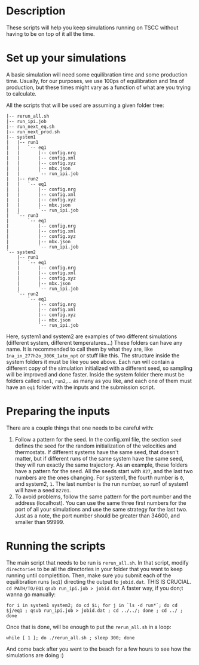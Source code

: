 # Description
These scripts will help you keep simulations running on TSCC without having to be on top of it all the time.

# Set up your simulations
A basic simulation will need some equilibration time and some production time. Usually, for our purposes, we use 100ps of equilibration and 1ns of production, but these times might vary as a function of what are you trying to calculate.

All the scripts that will be used are assuming a given folder tree:
```
|-- rerun_all.sh
|-- run_ipi.job
|-- run_next_eq.sh
|-- run_next_prod.sh
|-- system1
|   |-- run1
|   |   `-- eq1
|   |       |-- config.nrg
|   |       |-- config.xml
|   |       |-- config.xyz
|   |       |-- mbx.json
|   |       `-- run_ipi.job
|   |-- run2
|   |   `-- eq1
|   |       |-- config.nrg
|   |       |-- config.xml
|   |       |-- config.xyz
|   |       |-- mbx.json
|   |       `-- run_ipi.job
|   `-- run3
|       `-- eq1
|           |-- config.nrg
|           |-- config.xml
|           |-- config.xyz
|           |-- mbx.json
|           `-- run_ipi.job
`-- system2
    |-- run1
    |   `-- eq1
    |       |-- config.nrg
    |       |-- config.xml
    |       |-- config.xyz
    |       |-- mbx.json
    |       `-- run_ipi.job
    `-- run2
        `-- eq1
            |-- config.nrg
            |-- config.xml
            |-- config.xyz
            |-- mbx.json
            `-- run_ipi.job
```

Here, system1 and system2 are examples of two different simulations (different system, different temperatures...) These folders can have any name. It is recommended to call them by what they are, like `1na_in_277h2o_300K_1atm_npt` or stuff like this. 
The structure inside the system folders it must be like you see above. Each run will contain a different copy of the simulation initialized with a different seed, so sampling will be improved and done faster.
Inside the system folder there must be folders called `run1`, `run2`,... as many as you like, and each one of them must have an `eq1` folder with the inputs and the submission script. 

# Preparing the inputs
There are a couple things that one needs to be careful with:
1. Follow a pattern for the seed. In the config.xml file, the section `seed` defines the seed for the random initialization of the velocities and thermostats. If different systems have the same seed, that doesn't matter, but if different runs of the same system have the same seed, they will run exactly the same trajectory. As an example, these folders have a pattern for the seed. All the seeds start with `827`, and the last two numbers are the ones changing. For system1, the fourth number is `0`, and system2, `1`. The last number is the run number, so run1 of system1 will have a seed `82701`.
2. To avoid problems, follow the same pattern for the port number and the address (localhost). You can use the same three first numbers for the port of all your simulations and use the same strategy for the last two. Just as a note, the port number should be greater than 34600, and smaller than 99999. 

# Running the scripts
The main script that needs to be run is `rerun_all.sh`. In that script, modify `directories` to be all the directories in your folder that you want to keep running until completition. Then, make sure you submit each of the equilibration runs (`eq1`) directing the output to `jobid.dat`. THIS IS CRUCIAL.
`cd PATH/TO/EQ1`
`qsub run_ipi.job > jobid.dat`
A faster way, if you don;t wanna go manually:
```
for i in system1 system2; do cd $i; for j in `ls -d run*`; do cd $j/eq1 ; qsub run_ipi.job > jobid.dat ; cd ../../; done ; cd ../ ; done
```

Once that is done, will be enough to put the `rerun_all.sh` in a loop:
```
while [ 1 ]; do ./rerun_all.sh ; sleep 300; done
```
And come back after you went to the beach for a few hours to see how the simulations are doing :)

